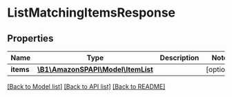 # ListMatchingItemsResponse

## Properties
Name | Type | Description | Notes
------------ | ------------- | ------------- | -------------
**items** | [**\B1\AmazonSPAPI\Model\ItemList**](ItemList.md) |  | [optional] 

[[Back to Model list]](../README.md#documentation-for-models) [[Back to API list]](../README.md#documentation-for-api-endpoints) [[Back to README]](../README.md)


